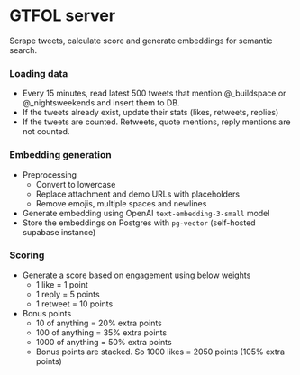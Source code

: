 # GTFOL server
Scrape tweets, calculate score and generate embeddings for semantic search.

### Loading data
- Every 15 minutes, read latest 500 tweets that mention @_buildspace or @_nightsweekends and insert them to DB.
- If the tweets already exist, update their stats (likes, retweets, replies)
- If the tweets are counted. Retweets, quote mentions, reply mentions are not counted.

### Embedding generation
- Preprocessing
    - Convert to lowercase
    - Replace attachment and demo URLs with placeholders
    - Remove emojis, multiple spaces and newlines
- Generate embedding using OpenAI `text-embedding-3-small` model
- Store the embeddings on Postgres with `pg-vector` (self-hosted supabase instance)

### Scoring
- Generate a score based on engagement using below weights
    - 1 like = 1 point
    - 1 reply = 5 points
    - 1 retweet = 10 points
- Bonus points
    - 10 of anything = 20% extra points
    - 100 of anything = 35% extra points
    - 1000 of anything = 50% extra points
    - Bonus points are stacked. So 1000 likes = 2050 points (105% extra points)
